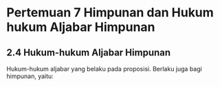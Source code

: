 # Pertemuan 7 Himpunan dan Hukum hukum Aljabar Himpunan

## 2.4 Hukum-hukum Aljabar Himpunan

Hukum-hukum aljabar yang belaku pada proposisi. Berlaku juga bagi himpunan, yaitu:


